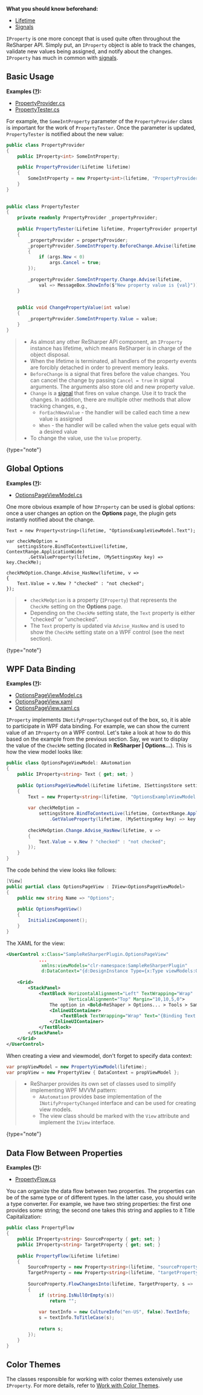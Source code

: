 [//]: # (title: Work with IProperty)

**What you should know beforehand:**
* [Lifetime](WorkWithLifetime.md)
* [Signals](WorkWithSignals.md)

`IProperty` is one more concept that is used quite often throughout the ReSharper API. Simply put, an `IProperty` object is able to track the changes, validate new values being assigned, and  notify about the changes. `IProperty` has much in common with [signals](WorkWithSignals.md).

## Basic Usage
**Examples ([?](HowTo_HowTo.md#sample-solution)):**
* [PropertyProvider.cs](https://github.com/JetBrains/sample-resharper-plugin/blob/master/SampleReSharperPlugin/src/IProperty/PropertyProvider.cs)
* [PropertyTester.cs](https://github.com/JetBrains/sample-resharper-plugin/blob/master/SampleReSharperPlugin/src/IProperty/PropertyTester.cs)

For example, the `SomeIntProperty` parameter of the `PropertyProvider` class is important for the work of `PropertyTester`. Once the parameter is updated, `PropertyTester` is notified about the new value:

```csharp
public class PropertyProvider
{
    public IProperty<int> SomeIntProperty;

    public PropertyProvider(Lifetime lifetime)
    {
        SomeIntProperty = new Property<int>(lifetime, "PropertyProvider.SomeIntProperty");
    }
}
 
 
public class PropertyTester
{
    private readonly PropertyProvider _propertyProvider;
 
    public PropertyTester(Lifetime lifetime, PropertyProvider propertyProvider)
    {
        _propertyProvider = propertyProvider;
        _propertyProvider.SomeIntProperty.BeforeChange.Advise(lifetime, args =>
        {
            if (args.New < 0)                
                args.Cancel = true;                
        });
 
        _propertyProvider.SomeIntProperty.Change.Advise(lifetime,
            val => MessageBox.ShowInfo($"New property value is {val}"));
    }
 
 
    public void ChangePropertyValue(int value)
    {
        _propertyProvider.SomeIntProperty.Value = value;
    }
}
```

>
>* As almost any other ReSharper API component, an `IProperty` instance has lifetime, which means ReSharper is in charge of the object disposal.
>* When the lifetime is terminated, all handlers of the property events are forcibly detached in order to prevent memory leaks.
>* `BeforeChange` is a signal that fires before the value changes. You can cancel the change by passing `Cancel = true` in signal arguments. The arguments also store old and new property value.
>* `Change` is a [signal](WorkWithSignals.md) that fires on value change. Use it to track the changes. In addition, there are multiple other methods that allow tracking changes, e.g., 
>    * `ForEachNewValue` - the handler will be called each time a new value is assigned
>    * `When` - the handler will be called when the value gets equal with a desired value
>* To change the value, use the `Value` property.
>
>
{type="note"}

## Global Options
**Examples ([?](HowTo_HowTo.md#sample-solution)):**
* [OptionsPageViewModel.cs](https://github.com/JetBrains/sample-resharper-plugin/blob/master/SampleReSharperPlugin/src/Options/Ui/OptionsPageViewModel.cs)

One more obvious example of how `IProperty` can be used is global options: once a user changes an option on the **Options** page, the plugin gets instantly notified about the change.

```charp
Text = new Property<string>(lifetime, "OptionsExampleViewModel.Text");
 
var checkMeOption =
    settingsStore.BindToContextLive(lifetime, ContextRange.ApplicationWide)
        .GetValueProperty(lifetime, (MySettingsKey key) => key.CheckMe);
 
checkMeOption.Change.Advise_HasNew(lifetime, v =>
{
    Text.Value = v.New ? "checked" : "not checked";
});
```

>
>* `checkMeOption` is a property (`IProperty`) that represents the `CheckMe` setting on the **Options** page.
>* Depending on the `CheckMe` setting state, the `Text` property is either "checked" or "unchecked".
>* The `Text` property is updated via `Advise_HasNew` and is used to show the `CheckMe` setting state on a WPF control (see the next section).
>
{type="note"}

## WPF Data Binding
**Examples ([?](HowTo_HowTo.md#sample-solution)):**
* [OptionsPageViewModel.cs](https://github.com/JetBrains/sample-resharper-plugin/blob/master/SampleReSharperPlugin/src/Options/Ui/OptionsPageViewModel.cs)
* [OptionsPageView.xaml](https://github.com/JetBrains/sample-resharper-plugin/blob/master/SampleReSharperPlugin/src/Options/Ui/OptionsPageView.xaml)
* [OptionsPageView.xaml.cs](https://github.com/JetBrains/sample-resharper-plugin/blob/master/SampleReSharperPlugin/src/Options/Ui/OptionsPageView.xaml.cs)

`IProperty` implements `INotifyPropertyChanged` out of the box, so, it is able to participate in WPF data binding. For example, we can show the current value of an `IProperty` on a WPF control. Let's take a look at how to do this based on the example from the previous section. Say, we want to display the value of the `CheckMe` setting (located in **ReSharper &#124; Options...**). This is how the view model looks like:

```csharp
public class OptionsPageViewModel: AAutomation    
{
    public IProperty<string> Text { get; set; }        
 
    public OptionsPageViewModel(Lifetime lifetime, ISettingsStore settingsStore)
    {
        Text = new Property<string>(lifetime, "OptionsExampleViewModel.Text");
 
        var checkMeOption =
            settingsStore.BindToContextLive(lifetime, ContextRange.ApplicationWide)
                .GetValueProperty(lifetime, (MySettingsKey key) => key.CheckMe);
 
        checkMeOption.Change.Advise_HasNew(lifetime, v =>
        {
            Text.Value = v.New ? "checked" : "not checked";
        });
    }
}
```

The code behind the view looks like follows:

```csharp
[View]
public partial class OptionsPageView : IView<OptionsPageViewModel>
{
    public new string Name => "Options";
 
    public OptionsPageView()
    {
        InitializeComponent();
    }
}
```

The XAML for the view:

```xml
<UserControl x:Class="SampleReSharperPlugin.OptionsPageView"
            ...
             xmlns:viewModels="clr-namespace:SampleReSharperPlugin"
             d:DataContext="{d:DesignInstance Type={x:Type viewModels:OptionsPageViewModel}, IsDesignTimeCreatable=False}">
 
    <Grid>
        <StackPanel>
            <TextBlock HorizontalAlignment="Left" TextWrapping="Wrap"
                       VerticalAlignment="Top" Margin="10,10,5,0">
                The option in <Bold>ReShaper > Options... > Tools > Sample R# Plugin > Sample bool option</Bold> is:
                <InlineUIContainer>
                    <TextBlock TextWrapping="Wrap" Text="{Binding Text.Value}" FontWeight="Bold" />
                </InlineUIContainer>
            </TextBlock>
        </StackPanel>
    </Grid>
</UserControl>
```

When creating a view and viewmodel, don't forget to specify data context:

```csharp
var propViewModel = new PropertyViewModel(lifetime);
var propView = new PropertyView { DataContext = propViewModel };
```

>
>* ReSharper provides its own set of classes used to simplify implementing WPF MVVM pattern: 
>    * `AAutomation` provides base implementation of the `INotifyPropertyChanged` interface and can be used for creating view models. 
>    * The view class should be marked with the `View` attribute and implement the `IView` interface.
>
>
{type="note"}

## Data Flow Between Properties
**Examples ([?](HowTo_HowTo.md#sample-solution)):**
* [PropertyFlow.cs](https://github.com/JetBrains/sample-resharper-plugin/blob/master/SampleReSharperPlugin/src/IProperty/PropertyFlow.cs)

You can organize the data flow between two properties. The properties can be of the same type or of different types. In the latter case, you should write a type converter. For example, we have two string properties: the first one provides some string; the second one takes this string and applies to it Title Capitalization:

```csharp
public class PropertyFlow
{
    public IProperty<string> SourceProperty { get; set; }
    public IProperty<string> TargetProperty { get; set; }
 
    public PropertyFlow(Lifetime lifetime)
    {
        SourceProperty = new Property<string>(lifetime, "sourceProperty");
        TargetProperty = new Property<string>(lifetime, "targetProperty");
 
        SourceProperty.FlowChangesInto(lifetime, TargetProperty, s =>
        {
            if (string.IsNullOrEmpty(s))
                return "";
 
            var textInfo = new CultureInfo("en-US", false).TextInfo;
            s = textInfo.ToTitleCase(s); 
 
            return s;
        });
    }
}
```

## Color Themes
The classes responsible for working with color themes extensively use `IProperty`. 
For more details, refer to [Work with Color Themes](WorkWithColorThemes.md).